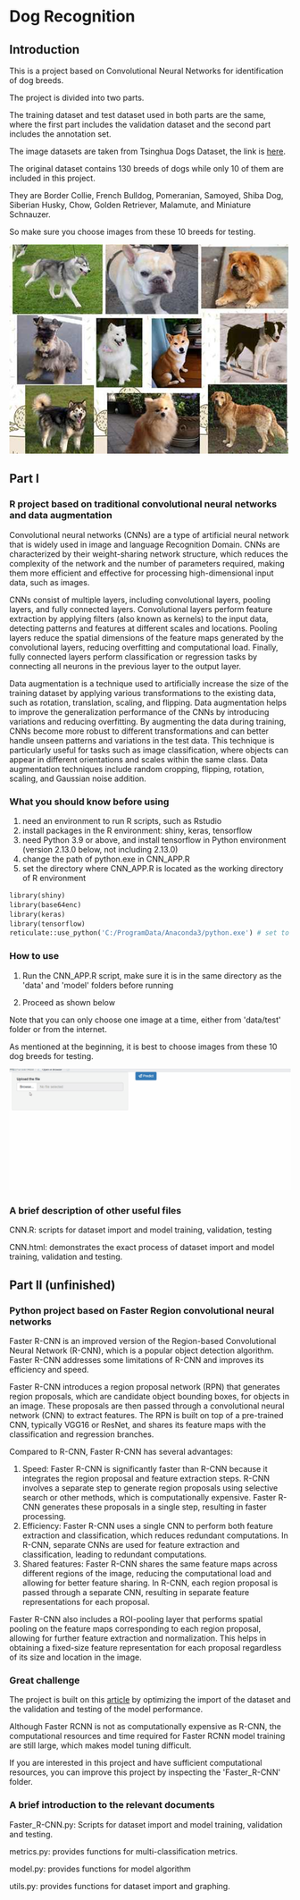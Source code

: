 # Dog Recognition

## Introduction

This is a project based on Convolutional Neural Networks for identification of dog breeds.

The project is divided into two parts.

The training dataset and test dataset used in both parts are the same, where the first part includes the validation dataset and the second part includes the annotation set.

The image datasets are taken from Tsinghua Dogs Dataset, the link is [here](https://cg.cs.tsinghua.edu.cn/ThuDogs/).

The original dataset contains 130 breeds of dogs while only 10 of them are included in this project.

They are Border Collie, French Bulldog, Pomeranian, Samoyed, Shiba Dog, Siberian Husky, Chow, Golden Retriever, Malamute, and Miniature Schnauzer.

So make sure you choose images from these 10 breeds for testing.

![](https://github.com/ACM40960/project-22205799/blob/5ad736aab0b63bb51cb0c18f358e3dd19d2dd442/images/10_dogs.jpg)

## Part I

### R project based on traditional convolutional neural networks and data augmentation

Convolutional neural networks (CNNs) are a type of artificial neural network that is widely used in image and language Recognition Domain. CNNs are characterized by their weight-sharing network structure, which reduces the complexity of the network and the number of parameters required, making them more efficient and effective for processing high-dimensional input data, such as images.

CNNs consist of multiple layers, including convolutional layers, pooling layers, and fully connected layers. Convolutional layers perform feature extraction by applying filters (also known as kernels) to the input data, detecting patterns and features at different scales and locations. Pooling layers reduce the spatial dimensions of the feature maps generated by the convolutional layers, reducing overfitting and computational load. Finally, fully connected layers perform classification or regression tasks by connecting all neurons in the previous layer to the output layer.

Data augmentation is a technique used to artificially increase the size of the training dataset by applying various transformations to the existing data, such as rotation, translation, scaling, and flipping. Data augmentation helps to improve the generalization performance of the CNNs by introducing variations and reducing overfitting. By augmenting the data during training, CNNs become more robust to different transformations and can better handle unseen patterns and variations in the test data. This technique is particularly useful for tasks such as image classification, where objects can appear in different orientations and scales within the same class. Data augmentation techniques include random cropping, flipping, rotation, scaling, and Gaussian noise addition.

### What you should know before using

1. need an environment to run R scripts, such as Rstudio
2. install packages in the R environment: shiny, keras, tensorflow
3. need Python 3.9 or above, and install tensorflow in Python environment (version 2.13.0 below, not including 2.13.0)
4. change the path of python.exe in CNN_APP.R
5. set the directory where CNN_APP.R is located as the working directory of R environment

```python
library(shiny)
library(base64enc)
library(keras)
library(tensorflow)
reticulate::use_python('C:/ProgramData/Anaconda3/python.exe') # set to your python.exe
```

### How to use

1. Run the CNN_APP.R script, make sure it is in the same directory as the 'data' and 'model' folders before running

2. Proceed as shown below

Note that you can only choose one image at a time, either from 'data/test' folder or from the internet. 

As mentioned at the beginning, it is best to choose images from these 10 dog breeds for testing.

![](https://github.com/ACM40960/project-22205799/blob/5ad736aab0b63bb51cb0c18f358e3dd19d2dd442/images/dog_recognition.gif)

### A brief description of other useful files

CNN.R: scripts for dataset import and model training, validation, testing

CNN.html: demonstrates the exact process of dataset import and model training, validation and testing.

## Part II (unfinished)

### Python project based on Faster Region convolutional neural networks

Faster R-CNN is an improved version of the Region-based Convolutional Neural Network (R-CNN), which is a popular object detection algorithm. Faster R-CNN addresses some limitations of R-CNN and improves its efficiency and speed.

Faster R-CNN introduces a region proposal network (RPN) that generates region proposals, which are candidate object bounding boxes, for objects in an image. These proposals are then passed through a convolutional neural network (CNN) to extract features. The RPN is built on top of a pre-trained CNN, typically VGG16 or ResNet, and shares its feature maps with the classification and regression branches.

Compared to R-CNN, Faster R-CNN has several advantages:

1. Speed: Faster R-CNN is significantly faster than R-CNN because it integrates the region proposal and feature extraction steps. R-CNN involves a separate step to generate region proposals using selective search or other methods, which is computationally expensive. Faster R-CNN generates these proposals in a single step, resulting in faster processing.
2. Efficiency: Faster R-CNN uses a single CNN to perform both feature extraction and classification, which reduces redundant computations. In R-CNN, separate CNNs are used for feature extraction and classification, leading to redundant computations.
3. Shared features: Faster R-CNN shares the same feature maps across different regions of the image, reducing the computational load and allowing for better feature sharing. In R-CNN, each region proposal is passed through a separate CNN, resulting in separate feature representations for each proposal.

Faster R-CNN also includes a ROI-pooling layer that performs spatial pooling on the feature maps corresponding to each region proposal, allowing for further feature extraction and normalization. This helps in obtaining a fixed-size feature representation for each proposal regardless of its size and location in the image.

### Great challenge

The project is built on this [article](https://towardsdatascience.com/understanding-and-implementing-faster-r-cnn-a-step-by-step-guide-11acfff216b0) by optimizing the import of the dataset and the validation and testing of the model performance.

Although Faster RCNN is not as computationally expensive as R-CNN, the computational resources and time required for Faster RCNN model training are still large, which makes model tuning difficult.

If you are interested in this project and have sufficient computational resources, you can improve this project by inspecting the 'Faster_R-CNN' folder.

### A brief introduction to the relevant documents

Faster_R-CNN.py: Scripts for dataset import and model training, validation and testing.

metrics.py: provides functions for multi-classification metrics.

model.py: provides functions for model algorithm

utils.py: provides functions for dataset import and graphing.

